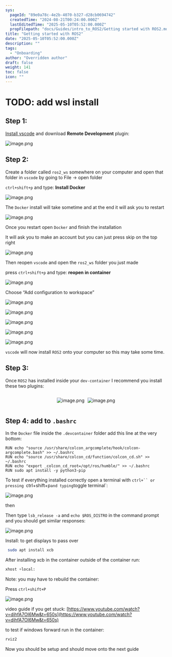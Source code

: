 ```yaml
---
sys:
  pageId: "89e0a78c-4e2b-4070-b327-d28cb0694742"
  createdTime: "2024-08-21T00:24:00.000Z"
  lastEditedTime: "2025-05-10T05:52:00.000Z"
  propFilepath: "docs/Guides/intro_to_ROS2/Getting started with ROS2.md"
title: "Getting started with ROS2"
date: "2025-05-10T05:52:00.000Z"
description: ""
tags:
  - "Onboarding"
author: "Overridden author"
draft: false
weight: 141
toc: false
icon: ""
---
```


# TODO: add wsl install

## Step 1:

[Install vscode](https://code.visualstudio.com/download) and download **Remote Development** plugin:

![image.png](https://prod-files-secure.s3.us-west-2.amazonaws.com/d518164a-d88e-44d1-a4ee-3adb3bd8bce0/efb52993-1881-4a40-b95e-6f020334f022/image.png?X-Amz-Algorithm=AWS4-HMAC-SHA256&X-Amz-Content-Sha256=UNSIGNED-PAYLOAD&X-Amz-Credential=ASIAZI2LB466S6NWRYLQ%2F20250709%2Fus-west-2%2Fs3%2Faws4_request&X-Amz-Date=20250709T071124Z&X-Amz-Expires=3600&X-Amz-Security-Token=IQoJb3JpZ2luX2VjEJf%2F%2F%2F%2F%2F%2F%2F%2F%2F%2FwEaCXVzLXdlc3QtMiJHMEUCIBYW19afC%2BVDH13t%2Fbh2EM4BYfUbvjm1MUia1mvO0qGJAiEAjbMPP4GzCS5hCpBFNUXusg%2BYkAsd5TvcjhKRtR6V6rEqiAQIoP%2F%2F%2F%2F%2F%2F%2F%2F%2F%2FARAAGgw2Mzc0MjMxODM4MDUiDP3xRwrDoE5rmY77jircA8bollJkO8%2BgkI9%2B4NjNt2QYHaBhu%2Bj0tMVlBfg5qtW8HXmuG3IEohWE4Kfl%2B981fS7%2F1nn5PO%2Fs7NWQ22At2Rkfk2%2FuXq3VABaRx%2FxAz6i5wO%2Fd5AwZMCOpvAfZr1nwqNYxmPNfb%2F29yIHmykFJ1M0Oa5tIdkTfyC26a03naYzytk4vZAl9s%2F7ZK%2Bg5Aj1UmKJbWcgChna9cy8F6jC7RcNBqkYC1sQr7ZFC8ppuUtRHMZp%2FnT1Kk4JYqGvhY1SiuVQyfUz%2BzZFjlxhXFN56Jk%2ByGPq8mV2NlP3OR5WliL%2F%2FdzmNiHytMwM4n1zekrwPwtvajTmUU518y2cZUSZmt2a7GIkmIVG3T6V6Dbecq7pK6ozAdCdpkJQmN%2Bl8Ss8H0BSQLUk8MPETPbSQmnhz7iKOKyJgXeKExV%2F7PSDOC3884Xsq%2ByCnXxRYEbJcsNothSTz%2FUJoWP6OYlrGQIQyKShohuKRC9imar2ETFlce0%2Fss2NpuFUOSZDtutNkJr8yshxPm6Ulp1790QpviJiDoH6d4BZaDggcdoocWsGYLyPVtwXdD0xzFj190Xrc8JbQAW7hJ5xgGyDjVYDdiYS1F%2BQSXmGWkyptHNE1h6oz5mwW9iW5%2BbR2WlvZfIx1MNiiuMMGOqUBmsJJBTxgEO8V9Zv8vDlzBtTZyuWnqaZaxqvA87%2FpW2t5XokdhoPKE5l0%2BWQ6diI%2FEm5ZlJA85lC9yVAVg3zi8ludDuL37PbIdEF64BKXT05GjEjG%2BRQAwIL29vut7HKNHxQaxxM8ZyBets%2BLBu2CM2iQqfw3Dlx6rKA6SfeEAe6jHpru6ND6j1vBSSijCL4UPCqqz8iDYy3JQRuI%2FSH32slzb%2Fhs&X-Amz-Signature=768f9f562a01078b2ffde4017501f29b1094a405818ee649e17a855f95d735ef&X-Amz-SignedHeaders=host&x-amz-checksum-mode=ENABLED&x-id=GetObject)

## Step 2:

Create a folder called `ros2_ws` somewhere on your computer and open that folder in `vscode` by going to File → open folder 

`ctrl+shift+p` and type: **Install Docker**

![image.png](https://prod-files-secure.s3.us-west-2.amazonaws.com/d518164a-d88e-44d1-a4ee-3adb3bd8bce0/2269dc0e-1cd5-47ff-bceb-c04ad9b2eab0/image.png?X-Amz-Algorithm=AWS4-HMAC-SHA256&X-Amz-Content-Sha256=UNSIGNED-PAYLOAD&X-Amz-Credential=ASIAZI2LB466S6NWRYLQ%2F20250709%2Fus-west-2%2Fs3%2Faws4_request&X-Amz-Date=20250709T071124Z&X-Amz-Expires=3600&X-Amz-Security-Token=IQoJb3JpZ2luX2VjEJf%2F%2F%2F%2F%2F%2F%2F%2F%2F%2FwEaCXVzLXdlc3QtMiJHMEUCIBYW19afC%2BVDH13t%2Fbh2EM4BYfUbvjm1MUia1mvO0qGJAiEAjbMPP4GzCS5hCpBFNUXusg%2BYkAsd5TvcjhKRtR6V6rEqiAQIoP%2F%2F%2F%2F%2F%2F%2F%2F%2F%2FARAAGgw2Mzc0MjMxODM4MDUiDP3xRwrDoE5rmY77jircA8bollJkO8%2BgkI9%2B4NjNt2QYHaBhu%2Bj0tMVlBfg5qtW8HXmuG3IEohWE4Kfl%2B981fS7%2F1nn5PO%2Fs7NWQ22At2Rkfk2%2FuXq3VABaRx%2FxAz6i5wO%2Fd5AwZMCOpvAfZr1nwqNYxmPNfb%2F29yIHmykFJ1M0Oa5tIdkTfyC26a03naYzytk4vZAl9s%2F7ZK%2Bg5Aj1UmKJbWcgChna9cy8F6jC7RcNBqkYC1sQr7ZFC8ppuUtRHMZp%2FnT1Kk4JYqGvhY1SiuVQyfUz%2BzZFjlxhXFN56Jk%2ByGPq8mV2NlP3OR5WliL%2F%2FdzmNiHytMwM4n1zekrwPwtvajTmUU518y2cZUSZmt2a7GIkmIVG3T6V6Dbecq7pK6ozAdCdpkJQmN%2Bl8Ss8H0BSQLUk8MPETPbSQmnhz7iKOKyJgXeKExV%2F7PSDOC3884Xsq%2ByCnXxRYEbJcsNothSTz%2FUJoWP6OYlrGQIQyKShohuKRC9imar2ETFlce0%2Fss2NpuFUOSZDtutNkJr8yshxPm6Ulp1790QpviJiDoH6d4BZaDggcdoocWsGYLyPVtwXdD0xzFj190Xrc8JbQAW7hJ5xgGyDjVYDdiYS1F%2BQSXmGWkyptHNE1h6oz5mwW9iW5%2BbR2WlvZfIx1MNiiuMMGOqUBmsJJBTxgEO8V9Zv8vDlzBtTZyuWnqaZaxqvA87%2FpW2t5XokdhoPKE5l0%2BWQ6diI%2FEm5ZlJA85lC9yVAVg3zi8ludDuL37PbIdEF64BKXT05GjEjG%2BRQAwIL29vut7HKNHxQaxxM8ZyBets%2BLBu2CM2iQqfw3Dlx6rKA6SfeEAe6jHpru6ND6j1vBSSijCL4UPCqqz8iDYy3JQRuI%2FSH32slzb%2Fhs&X-Amz-Signature=f7392063bcee678a58ada2ec25702b621e0298ad0b0bb1ed9538dd857042afc6&X-Amz-SignedHeaders=host&x-amz-checksum-mode=ENABLED&x-id=GetObject)

The `Docker` install will take sometime and at the end it will ask you to restart

![image.png](https://prod-files-secure.s3.us-west-2.amazonaws.com/d518164a-d88e-44d1-a4ee-3adb3bd8bce0/ed233f78-be33-4b1f-b89c-9c346c0e961e/image.png?X-Amz-Algorithm=AWS4-HMAC-SHA256&X-Amz-Content-Sha256=UNSIGNED-PAYLOAD&X-Amz-Credential=ASIAZI2LB466S6NWRYLQ%2F20250709%2Fus-west-2%2Fs3%2Faws4_request&X-Amz-Date=20250709T071124Z&X-Amz-Expires=3600&X-Amz-Security-Token=IQoJb3JpZ2luX2VjEJf%2F%2F%2F%2F%2F%2F%2F%2F%2F%2FwEaCXVzLXdlc3QtMiJHMEUCIBYW19afC%2BVDH13t%2Fbh2EM4BYfUbvjm1MUia1mvO0qGJAiEAjbMPP4GzCS5hCpBFNUXusg%2BYkAsd5TvcjhKRtR6V6rEqiAQIoP%2F%2F%2F%2F%2F%2F%2F%2F%2F%2FARAAGgw2Mzc0MjMxODM4MDUiDP3xRwrDoE5rmY77jircA8bollJkO8%2BgkI9%2B4NjNt2QYHaBhu%2Bj0tMVlBfg5qtW8HXmuG3IEohWE4Kfl%2B981fS7%2F1nn5PO%2Fs7NWQ22At2Rkfk2%2FuXq3VABaRx%2FxAz6i5wO%2Fd5AwZMCOpvAfZr1nwqNYxmPNfb%2F29yIHmykFJ1M0Oa5tIdkTfyC26a03naYzytk4vZAl9s%2F7ZK%2Bg5Aj1UmKJbWcgChna9cy8F6jC7RcNBqkYC1sQr7ZFC8ppuUtRHMZp%2FnT1Kk4JYqGvhY1SiuVQyfUz%2BzZFjlxhXFN56Jk%2ByGPq8mV2NlP3OR5WliL%2F%2FdzmNiHytMwM4n1zekrwPwtvajTmUU518y2cZUSZmt2a7GIkmIVG3T6V6Dbecq7pK6ozAdCdpkJQmN%2Bl8Ss8H0BSQLUk8MPETPbSQmnhz7iKOKyJgXeKExV%2F7PSDOC3884Xsq%2ByCnXxRYEbJcsNothSTz%2FUJoWP6OYlrGQIQyKShohuKRC9imar2ETFlce0%2Fss2NpuFUOSZDtutNkJr8yshxPm6Ulp1790QpviJiDoH6d4BZaDggcdoocWsGYLyPVtwXdD0xzFj190Xrc8JbQAW7hJ5xgGyDjVYDdiYS1F%2BQSXmGWkyptHNE1h6oz5mwW9iW5%2BbR2WlvZfIx1MNiiuMMGOqUBmsJJBTxgEO8V9Zv8vDlzBtTZyuWnqaZaxqvA87%2FpW2t5XokdhoPKE5l0%2BWQ6diI%2FEm5ZlJA85lC9yVAVg3zi8ludDuL37PbIdEF64BKXT05GjEjG%2BRQAwIL29vut7HKNHxQaxxM8ZyBets%2BLBu2CM2iQqfw3Dlx6rKA6SfeEAe6jHpru6ND6j1vBSSijCL4UPCqqz8iDYy3JQRuI%2FSH32slzb%2Fhs&X-Amz-Signature=5dbf3dd683441e40b389ea4b56c5b9a60880b422766173ed2b39931b7749d5f0&X-Amz-SignedHeaders=host&x-amz-checksum-mode=ENABLED&x-id=GetObject)

Once you restart open `Docker` and finish the installation

It will ask you to make an account but you can just press skip on the top right

![image.png](https://prod-files-secure.s3.us-west-2.amazonaws.com/d518164a-d88e-44d1-a4ee-3adb3bd8bce0/21010ad9-1659-4fd9-9f59-9932a09b2a3d/image.png?X-Amz-Algorithm=AWS4-HMAC-SHA256&X-Amz-Content-Sha256=UNSIGNED-PAYLOAD&X-Amz-Credential=ASIAZI2LB466S6NWRYLQ%2F20250709%2Fus-west-2%2Fs3%2Faws4_request&X-Amz-Date=20250709T071124Z&X-Amz-Expires=3600&X-Amz-Security-Token=IQoJb3JpZ2luX2VjEJf%2F%2F%2F%2F%2F%2F%2F%2F%2F%2FwEaCXVzLXdlc3QtMiJHMEUCIBYW19afC%2BVDH13t%2Fbh2EM4BYfUbvjm1MUia1mvO0qGJAiEAjbMPP4GzCS5hCpBFNUXusg%2BYkAsd5TvcjhKRtR6V6rEqiAQIoP%2F%2F%2F%2F%2F%2F%2F%2F%2F%2FARAAGgw2Mzc0MjMxODM4MDUiDP3xRwrDoE5rmY77jircA8bollJkO8%2BgkI9%2B4NjNt2QYHaBhu%2Bj0tMVlBfg5qtW8HXmuG3IEohWE4Kfl%2B981fS7%2F1nn5PO%2Fs7NWQ22At2Rkfk2%2FuXq3VABaRx%2FxAz6i5wO%2Fd5AwZMCOpvAfZr1nwqNYxmPNfb%2F29yIHmykFJ1M0Oa5tIdkTfyC26a03naYzytk4vZAl9s%2F7ZK%2Bg5Aj1UmKJbWcgChna9cy8F6jC7RcNBqkYC1sQr7ZFC8ppuUtRHMZp%2FnT1Kk4JYqGvhY1SiuVQyfUz%2BzZFjlxhXFN56Jk%2ByGPq8mV2NlP3OR5WliL%2F%2FdzmNiHytMwM4n1zekrwPwtvajTmUU518y2cZUSZmt2a7GIkmIVG3T6V6Dbecq7pK6ozAdCdpkJQmN%2Bl8Ss8H0BSQLUk8MPETPbSQmnhz7iKOKyJgXeKExV%2F7PSDOC3884Xsq%2ByCnXxRYEbJcsNothSTz%2FUJoWP6OYlrGQIQyKShohuKRC9imar2ETFlce0%2Fss2NpuFUOSZDtutNkJr8yshxPm6Ulp1790QpviJiDoH6d4BZaDggcdoocWsGYLyPVtwXdD0xzFj190Xrc8JbQAW7hJ5xgGyDjVYDdiYS1F%2BQSXmGWkyptHNE1h6oz5mwW9iW5%2BbR2WlvZfIx1MNiiuMMGOqUBmsJJBTxgEO8V9Zv8vDlzBtTZyuWnqaZaxqvA87%2FpW2t5XokdhoPKE5l0%2BWQ6diI%2FEm5ZlJA85lC9yVAVg3zi8ludDuL37PbIdEF64BKXT05GjEjG%2BRQAwIL29vut7HKNHxQaxxM8ZyBets%2BLBu2CM2iQqfw3Dlx6rKA6SfeEAe6jHpru6ND6j1vBSSijCL4UPCqqz8iDYy3JQRuI%2FSH32slzb%2Fhs&X-Amz-Signature=edde8a6d9acf2dbcbabc16141b28c6cd7a049c8b0074106fc7ebb3e6e6f47d32&X-Amz-SignedHeaders=host&x-amz-checksum-mode=ENABLED&x-id=GetObject)

Then reopen `vscode` and open the `ros2_ws` folder you just made

press `ctrl+shift+p` and type: **reopen in container**

![image.png](https://prod-files-secure.s3.us-west-2.amazonaws.com/d518164a-d88e-44d1-a4ee-3adb3bd8bce0/4e93b8c2-41ad-488c-8095-c74205196118/image.png?X-Amz-Algorithm=AWS4-HMAC-SHA256&X-Amz-Content-Sha256=UNSIGNED-PAYLOAD&X-Amz-Credential=ASIAZI2LB466S6NWRYLQ%2F20250709%2Fus-west-2%2Fs3%2Faws4_request&X-Amz-Date=20250709T071124Z&X-Amz-Expires=3600&X-Amz-Security-Token=IQoJb3JpZ2luX2VjEJf%2F%2F%2F%2F%2F%2F%2F%2F%2F%2FwEaCXVzLXdlc3QtMiJHMEUCIBYW19afC%2BVDH13t%2Fbh2EM4BYfUbvjm1MUia1mvO0qGJAiEAjbMPP4GzCS5hCpBFNUXusg%2BYkAsd5TvcjhKRtR6V6rEqiAQIoP%2F%2F%2F%2F%2F%2F%2F%2F%2F%2FARAAGgw2Mzc0MjMxODM4MDUiDP3xRwrDoE5rmY77jircA8bollJkO8%2BgkI9%2B4NjNt2QYHaBhu%2Bj0tMVlBfg5qtW8HXmuG3IEohWE4Kfl%2B981fS7%2F1nn5PO%2Fs7NWQ22At2Rkfk2%2FuXq3VABaRx%2FxAz6i5wO%2Fd5AwZMCOpvAfZr1nwqNYxmPNfb%2F29yIHmykFJ1M0Oa5tIdkTfyC26a03naYzytk4vZAl9s%2F7ZK%2Bg5Aj1UmKJbWcgChna9cy8F6jC7RcNBqkYC1sQr7ZFC8ppuUtRHMZp%2FnT1Kk4JYqGvhY1SiuVQyfUz%2BzZFjlxhXFN56Jk%2ByGPq8mV2NlP3OR5WliL%2F%2FdzmNiHytMwM4n1zekrwPwtvajTmUU518y2cZUSZmt2a7GIkmIVG3T6V6Dbecq7pK6ozAdCdpkJQmN%2Bl8Ss8H0BSQLUk8MPETPbSQmnhz7iKOKyJgXeKExV%2F7PSDOC3884Xsq%2ByCnXxRYEbJcsNothSTz%2FUJoWP6OYlrGQIQyKShohuKRC9imar2ETFlce0%2Fss2NpuFUOSZDtutNkJr8yshxPm6Ulp1790QpviJiDoH6d4BZaDggcdoocWsGYLyPVtwXdD0xzFj190Xrc8JbQAW7hJ5xgGyDjVYDdiYS1F%2BQSXmGWkyptHNE1h6oz5mwW9iW5%2BbR2WlvZfIx1MNiiuMMGOqUBmsJJBTxgEO8V9Zv8vDlzBtTZyuWnqaZaxqvA87%2FpW2t5XokdhoPKE5l0%2BWQ6diI%2FEm5ZlJA85lC9yVAVg3zi8ludDuL37PbIdEF64BKXT05GjEjG%2BRQAwIL29vut7HKNHxQaxxM8ZyBets%2BLBu2CM2iQqfw3Dlx6rKA6SfeEAe6jHpru6ND6j1vBSSijCL4UPCqqz8iDYy3JQRuI%2FSH32slzb%2Fhs&X-Amz-Signature=da2e04cdabf2f4380de088e734c324c3496a1e0acea34c7660b10832d1e61188&X-Amz-SignedHeaders=host&x-amz-checksum-mode=ENABLED&x-id=GetObject)

Choose “Add configuration to workspace”

![image.png](https://prod-files-secure.s3.us-west-2.amazonaws.com/d518164a-d88e-44d1-a4ee-3adb3bd8bce0/9560b282-5060-4989-ba37-97e7b2c22476/image.png?X-Amz-Algorithm=AWS4-HMAC-SHA256&X-Amz-Content-Sha256=UNSIGNED-PAYLOAD&X-Amz-Credential=ASIAZI2LB466S6NWRYLQ%2F20250709%2Fus-west-2%2Fs3%2Faws4_request&X-Amz-Date=20250709T071124Z&X-Amz-Expires=3600&X-Amz-Security-Token=IQoJb3JpZ2luX2VjEJf%2F%2F%2F%2F%2F%2F%2F%2F%2F%2FwEaCXVzLXdlc3QtMiJHMEUCIBYW19afC%2BVDH13t%2Fbh2EM4BYfUbvjm1MUia1mvO0qGJAiEAjbMPP4GzCS5hCpBFNUXusg%2BYkAsd5TvcjhKRtR6V6rEqiAQIoP%2F%2F%2F%2F%2F%2F%2F%2F%2F%2FARAAGgw2Mzc0MjMxODM4MDUiDP3xRwrDoE5rmY77jircA8bollJkO8%2BgkI9%2B4NjNt2QYHaBhu%2Bj0tMVlBfg5qtW8HXmuG3IEohWE4Kfl%2B981fS7%2F1nn5PO%2Fs7NWQ22At2Rkfk2%2FuXq3VABaRx%2FxAz6i5wO%2Fd5AwZMCOpvAfZr1nwqNYxmPNfb%2F29yIHmykFJ1M0Oa5tIdkTfyC26a03naYzytk4vZAl9s%2F7ZK%2Bg5Aj1UmKJbWcgChna9cy8F6jC7RcNBqkYC1sQr7ZFC8ppuUtRHMZp%2FnT1Kk4JYqGvhY1SiuVQyfUz%2BzZFjlxhXFN56Jk%2ByGPq8mV2NlP3OR5WliL%2F%2FdzmNiHytMwM4n1zekrwPwtvajTmUU518y2cZUSZmt2a7GIkmIVG3T6V6Dbecq7pK6ozAdCdpkJQmN%2Bl8Ss8H0BSQLUk8MPETPbSQmnhz7iKOKyJgXeKExV%2F7PSDOC3884Xsq%2ByCnXxRYEbJcsNothSTz%2FUJoWP6OYlrGQIQyKShohuKRC9imar2ETFlce0%2Fss2NpuFUOSZDtutNkJr8yshxPm6Ulp1790QpviJiDoH6d4BZaDggcdoocWsGYLyPVtwXdD0xzFj190Xrc8JbQAW7hJ5xgGyDjVYDdiYS1F%2BQSXmGWkyptHNE1h6oz5mwW9iW5%2BbR2WlvZfIx1MNiiuMMGOqUBmsJJBTxgEO8V9Zv8vDlzBtTZyuWnqaZaxqvA87%2FpW2t5XokdhoPKE5l0%2BWQ6diI%2FEm5ZlJA85lC9yVAVg3zi8ludDuL37PbIdEF64BKXT05GjEjG%2BRQAwIL29vut7HKNHxQaxxM8ZyBets%2BLBu2CM2iQqfw3Dlx6rKA6SfeEAe6jHpru6ND6j1vBSSijCL4UPCqqz8iDYy3JQRuI%2FSH32slzb%2Fhs&X-Amz-Signature=11c2e7fc0a2e01fc45877adf19e4174d6138168484a2a1fb1282f29882690a61&X-Amz-SignedHeaders=host&x-amz-checksum-mode=ENABLED&x-id=GetObject)

![image.png](https://prod-files-secure.s3.us-west-2.amazonaws.com/d518164a-d88e-44d1-a4ee-3adb3bd8bce0/2ee63f81-886b-48e8-a553-dc6e5eac99e4/image.png?X-Amz-Algorithm=AWS4-HMAC-SHA256&X-Amz-Content-Sha256=UNSIGNED-PAYLOAD&X-Amz-Credential=ASIAZI2LB466S6NWRYLQ%2F20250709%2Fus-west-2%2Fs3%2Faws4_request&X-Amz-Date=20250709T071124Z&X-Amz-Expires=3600&X-Amz-Security-Token=IQoJb3JpZ2luX2VjEJf%2F%2F%2F%2F%2F%2F%2F%2F%2F%2FwEaCXVzLXdlc3QtMiJHMEUCIBYW19afC%2BVDH13t%2Fbh2EM4BYfUbvjm1MUia1mvO0qGJAiEAjbMPP4GzCS5hCpBFNUXusg%2BYkAsd5TvcjhKRtR6V6rEqiAQIoP%2F%2F%2F%2F%2F%2F%2F%2F%2F%2FARAAGgw2Mzc0MjMxODM4MDUiDP3xRwrDoE5rmY77jircA8bollJkO8%2BgkI9%2B4NjNt2QYHaBhu%2Bj0tMVlBfg5qtW8HXmuG3IEohWE4Kfl%2B981fS7%2F1nn5PO%2Fs7NWQ22At2Rkfk2%2FuXq3VABaRx%2FxAz6i5wO%2Fd5AwZMCOpvAfZr1nwqNYxmPNfb%2F29yIHmykFJ1M0Oa5tIdkTfyC26a03naYzytk4vZAl9s%2F7ZK%2Bg5Aj1UmKJbWcgChna9cy8F6jC7RcNBqkYC1sQr7ZFC8ppuUtRHMZp%2FnT1Kk4JYqGvhY1SiuVQyfUz%2BzZFjlxhXFN56Jk%2ByGPq8mV2NlP3OR5WliL%2F%2FdzmNiHytMwM4n1zekrwPwtvajTmUU518y2cZUSZmt2a7GIkmIVG3T6V6Dbecq7pK6ozAdCdpkJQmN%2Bl8Ss8H0BSQLUk8MPETPbSQmnhz7iKOKyJgXeKExV%2F7PSDOC3884Xsq%2ByCnXxRYEbJcsNothSTz%2FUJoWP6OYlrGQIQyKShohuKRC9imar2ETFlce0%2Fss2NpuFUOSZDtutNkJr8yshxPm6Ulp1790QpviJiDoH6d4BZaDggcdoocWsGYLyPVtwXdD0xzFj190Xrc8JbQAW7hJ5xgGyDjVYDdiYS1F%2BQSXmGWkyptHNE1h6oz5mwW9iW5%2BbR2WlvZfIx1MNiiuMMGOqUBmsJJBTxgEO8V9Zv8vDlzBtTZyuWnqaZaxqvA87%2FpW2t5XokdhoPKE5l0%2BWQ6diI%2FEm5ZlJA85lC9yVAVg3zi8ludDuL37PbIdEF64BKXT05GjEjG%2BRQAwIL29vut7HKNHxQaxxM8ZyBets%2BLBu2CM2iQqfw3Dlx6rKA6SfeEAe6jHpru6ND6j1vBSSijCL4UPCqqz8iDYy3JQRuI%2FSH32slzb%2Fhs&X-Amz-Signature=e182ececebeaa11f5a5d750732d117681ade1f13b201893bcf35e3575995739a&X-Amz-SignedHeaders=host&x-amz-checksum-mode=ENABLED&x-id=GetObject)

![image.png](https://prod-files-secure.s3.us-west-2.amazonaws.com/d518164a-d88e-44d1-a4ee-3adb3bd8bce0/ae1580b2-b048-407e-aed9-b584224a7a04/image.png?X-Amz-Algorithm=AWS4-HMAC-SHA256&X-Amz-Content-Sha256=UNSIGNED-PAYLOAD&X-Amz-Credential=ASIAZI2LB466S6NWRYLQ%2F20250709%2Fus-west-2%2Fs3%2Faws4_request&X-Amz-Date=20250709T071124Z&X-Amz-Expires=3600&X-Amz-Security-Token=IQoJb3JpZ2luX2VjEJf%2F%2F%2F%2F%2F%2F%2F%2F%2F%2FwEaCXVzLXdlc3QtMiJHMEUCIBYW19afC%2BVDH13t%2Fbh2EM4BYfUbvjm1MUia1mvO0qGJAiEAjbMPP4GzCS5hCpBFNUXusg%2BYkAsd5TvcjhKRtR6V6rEqiAQIoP%2F%2F%2F%2F%2F%2F%2F%2F%2F%2FARAAGgw2Mzc0MjMxODM4MDUiDP3xRwrDoE5rmY77jircA8bollJkO8%2BgkI9%2B4NjNt2QYHaBhu%2Bj0tMVlBfg5qtW8HXmuG3IEohWE4Kfl%2B981fS7%2F1nn5PO%2Fs7NWQ22At2Rkfk2%2FuXq3VABaRx%2FxAz6i5wO%2Fd5AwZMCOpvAfZr1nwqNYxmPNfb%2F29yIHmykFJ1M0Oa5tIdkTfyC26a03naYzytk4vZAl9s%2F7ZK%2Bg5Aj1UmKJbWcgChna9cy8F6jC7RcNBqkYC1sQr7ZFC8ppuUtRHMZp%2FnT1Kk4JYqGvhY1SiuVQyfUz%2BzZFjlxhXFN56Jk%2ByGPq8mV2NlP3OR5WliL%2F%2FdzmNiHytMwM4n1zekrwPwtvajTmUU518y2cZUSZmt2a7GIkmIVG3T6V6Dbecq7pK6ozAdCdpkJQmN%2Bl8Ss8H0BSQLUk8MPETPbSQmnhz7iKOKyJgXeKExV%2F7PSDOC3884Xsq%2ByCnXxRYEbJcsNothSTz%2FUJoWP6OYlrGQIQyKShohuKRC9imar2ETFlce0%2Fss2NpuFUOSZDtutNkJr8yshxPm6Ulp1790QpviJiDoH6d4BZaDggcdoocWsGYLyPVtwXdD0xzFj190Xrc8JbQAW7hJ5xgGyDjVYDdiYS1F%2BQSXmGWkyptHNE1h6oz5mwW9iW5%2BbR2WlvZfIx1MNiiuMMGOqUBmsJJBTxgEO8V9Zv8vDlzBtTZyuWnqaZaxqvA87%2FpW2t5XokdhoPKE5l0%2BWQ6diI%2FEm5ZlJA85lC9yVAVg3zi8ludDuL37PbIdEF64BKXT05GjEjG%2BRQAwIL29vut7HKNHxQaxxM8ZyBets%2BLBu2CM2iQqfw3Dlx6rKA6SfeEAe6jHpru6ND6j1vBSSijCL4UPCqqz8iDYy3JQRuI%2FSH32slzb%2Fhs&X-Amz-Signature=4f17bf3406cad7f99b90daef8a45cac2efd07489207f14f4cfec09447b516c43&X-Amz-SignedHeaders=host&x-amz-checksum-mode=ENABLED&x-id=GetObject)

![image.png](https://prod-files-secure.s3.us-west-2.amazonaws.com/d518164a-d88e-44d1-a4ee-3adb3bd8bce0/53255b28-f75e-430f-b9e3-c0ac8577e42b/image.png?X-Amz-Algorithm=AWS4-HMAC-SHA256&X-Amz-Content-Sha256=UNSIGNED-PAYLOAD&X-Amz-Credential=ASIAZI2LB466S6NWRYLQ%2F20250709%2Fus-west-2%2Fs3%2Faws4_request&X-Amz-Date=20250709T071124Z&X-Amz-Expires=3600&X-Amz-Security-Token=IQoJb3JpZ2luX2VjEJf%2F%2F%2F%2F%2F%2F%2F%2F%2F%2FwEaCXVzLXdlc3QtMiJHMEUCIBYW19afC%2BVDH13t%2Fbh2EM4BYfUbvjm1MUia1mvO0qGJAiEAjbMPP4GzCS5hCpBFNUXusg%2BYkAsd5TvcjhKRtR6V6rEqiAQIoP%2F%2F%2F%2F%2F%2F%2F%2F%2F%2FARAAGgw2Mzc0MjMxODM4MDUiDP3xRwrDoE5rmY77jircA8bollJkO8%2BgkI9%2B4NjNt2QYHaBhu%2Bj0tMVlBfg5qtW8HXmuG3IEohWE4Kfl%2B981fS7%2F1nn5PO%2Fs7NWQ22At2Rkfk2%2FuXq3VABaRx%2FxAz6i5wO%2Fd5AwZMCOpvAfZr1nwqNYxmPNfb%2F29yIHmykFJ1M0Oa5tIdkTfyC26a03naYzytk4vZAl9s%2F7ZK%2Bg5Aj1UmKJbWcgChna9cy8F6jC7RcNBqkYC1sQr7ZFC8ppuUtRHMZp%2FnT1Kk4JYqGvhY1SiuVQyfUz%2BzZFjlxhXFN56Jk%2ByGPq8mV2NlP3OR5WliL%2F%2FdzmNiHytMwM4n1zekrwPwtvajTmUU518y2cZUSZmt2a7GIkmIVG3T6V6Dbecq7pK6ozAdCdpkJQmN%2Bl8Ss8H0BSQLUk8MPETPbSQmnhz7iKOKyJgXeKExV%2F7PSDOC3884Xsq%2ByCnXxRYEbJcsNothSTz%2FUJoWP6OYlrGQIQyKShohuKRC9imar2ETFlce0%2Fss2NpuFUOSZDtutNkJr8yshxPm6Ulp1790QpviJiDoH6d4BZaDggcdoocWsGYLyPVtwXdD0xzFj190Xrc8JbQAW7hJ5xgGyDjVYDdiYS1F%2BQSXmGWkyptHNE1h6oz5mwW9iW5%2BbR2WlvZfIx1MNiiuMMGOqUBmsJJBTxgEO8V9Zv8vDlzBtTZyuWnqaZaxqvA87%2FpW2t5XokdhoPKE5l0%2BWQ6diI%2FEm5ZlJA85lC9yVAVg3zi8ludDuL37PbIdEF64BKXT05GjEjG%2BRQAwIL29vut7HKNHxQaxxM8ZyBets%2BLBu2CM2iQqfw3Dlx6rKA6SfeEAe6jHpru6ND6j1vBSSijCL4UPCqqz8iDYy3JQRuI%2FSH32slzb%2Fhs&X-Amz-Signature=c2cd96f31ac7c58b4543da029fb26d1e000b08721ed0dae0cd7205cb59afc462&X-Amz-SignedHeaders=host&x-amz-checksum-mode=ENABLED&x-id=GetObject)

![image.png](https://prod-files-secure.s3.us-west-2.amazonaws.com/d518164a-d88e-44d1-a4ee-3adb3bd8bce0/7c562767-5af9-4ffb-97d1-327bcdf4ee00/image.png?X-Amz-Algorithm=AWS4-HMAC-SHA256&X-Amz-Content-Sha256=UNSIGNED-PAYLOAD&X-Amz-Credential=ASIAZI2LB466S6NWRYLQ%2F20250709%2Fus-west-2%2Fs3%2Faws4_request&X-Amz-Date=20250709T071124Z&X-Amz-Expires=3600&X-Amz-Security-Token=IQoJb3JpZ2luX2VjEJf%2F%2F%2F%2F%2F%2F%2F%2F%2F%2FwEaCXVzLXdlc3QtMiJHMEUCIBYW19afC%2BVDH13t%2Fbh2EM4BYfUbvjm1MUia1mvO0qGJAiEAjbMPP4GzCS5hCpBFNUXusg%2BYkAsd5TvcjhKRtR6V6rEqiAQIoP%2F%2F%2F%2F%2F%2F%2F%2F%2F%2FARAAGgw2Mzc0MjMxODM4MDUiDP3xRwrDoE5rmY77jircA8bollJkO8%2BgkI9%2B4NjNt2QYHaBhu%2Bj0tMVlBfg5qtW8HXmuG3IEohWE4Kfl%2B981fS7%2F1nn5PO%2Fs7NWQ22At2Rkfk2%2FuXq3VABaRx%2FxAz6i5wO%2Fd5AwZMCOpvAfZr1nwqNYxmPNfb%2F29yIHmykFJ1M0Oa5tIdkTfyC26a03naYzytk4vZAl9s%2F7ZK%2Bg5Aj1UmKJbWcgChna9cy8F6jC7RcNBqkYC1sQr7ZFC8ppuUtRHMZp%2FnT1Kk4JYqGvhY1SiuVQyfUz%2BzZFjlxhXFN56Jk%2ByGPq8mV2NlP3OR5WliL%2F%2FdzmNiHytMwM4n1zekrwPwtvajTmUU518y2cZUSZmt2a7GIkmIVG3T6V6Dbecq7pK6ozAdCdpkJQmN%2Bl8Ss8H0BSQLUk8MPETPbSQmnhz7iKOKyJgXeKExV%2F7PSDOC3884Xsq%2ByCnXxRYEbJcsNothSTz%2FUJoWP6OYlrGQIQyKShohuKRC9imar2ETFlce0%2Fss2NpuFUOSZDtutNkJr8yshxPm6Ulp1790QpviJiDoH6d4BZaDggcdoocWsGYLyPVtwXdD0xzFj190Xrc8JbQAW7hJ5xgGyDjVYDdiYS1F%2BQSXmGWkyptHNE1h6oz5mwW9iW5%2BbR2WlvZfIx1MNiiuMMGOqUBmsJJBTxgEO8V9Zv8vDlzBtTZyuWnqaZaxqvA87%2FpW2t5XokdhoPKE5l0%2BWQ6diI%2FEm5ZlJA85lC9yVAVg3zi8ludDuL37PbIdEF64BKXT05GjEjG%2BRQAwIL29vut7HKNHxQaxxM8ZyBets%2BLBu2CM2iQqfw3Dlx6rKA6SfeEAe6jHpru6ND6j1vBSSijCL4UPCqqz8iDYy3JQRuI%2FSH32slzb%2Fhs&X-Amz-Signature=50914b1ab11a343505f97401e200c4d6d5b7d75208196bc04149b8befbe236c4&X-Amz-SignedHeaders=host&x-amz-checksum-mode=ENABLED&x-id=GetObject)

`vscode` will now install `ROS2` onto your computer so this may take some time.

## Step 3:

Once `ROS2` has installed inside your `dev-container` I recommend you install these two plugins:

<div style="display: flex;flex-direction: row; column-gap:10px; max-width: 630px;justify-content: center;">
<div>

![image.png](https://prod-files-secure.s3.us-west-2.amazonaws.com/d518164a-d88e-44d1-a4ee-3adb3bd8bce0/3fc3d550-5a54-4ba1-ba6b-faa01cdb7369/image.png?X-Amz-Algorithm=AWS4-HMAC-SHA256&X-Amz-Content-Sha256=UNSIGNED-PAYLOAD&X-Amz-Credential=ASIAZI2LB4666SJ6C77Z%2F20250709%2Fus-west-2%2Fs3%2Faws4_request&X-Amz-Date=20250709T071126Z&X-Amz-Expires=3600&X-Amz-Security-Token=IQoJb3JpZ2luX2VjEJf%2F%2F%2F%2F%2F%2F%2F%2F%2F%2FwEaCXVzLXdlc3QtMiJGMEQCIHmUejVsu%2F0ZaXajzJQrU0NXXJ8V3NvOgkqkzqucrLfIAiBBEoAhphOdEdJ5FlVqJcNvjDc57PvwwfO9dBhPUsQU1iqIBAig%2F%2F%2F%2F%2F%2F%2F%2F%2F%2F8BEAAaDDYzNzQyMzE4MzgwNSIMxNsyH8930bEyrraPKtwDI5JpGlJ%2BNzWjbl5LQwKuoWMh3mYlE20FXGR%2B1ICOkRUPU7rQhwu%2FnHL6ARKq5b4DUCHMCeAe7xpavP0Rsq4uAfvQ7fHQfSbWilr5jfIKQxQ%2F7ytVnVs1UIMrSxalgPIl%2FNBkVT6LdhBNFCUMDI%2BJjZJjhys%2BkwF4tZzJ4p3MhaAwI9JPeI09lfGpnCsiW10LEvlgLQjBnxBKf8xztyQcRybA%2BiT4UpUCDJoMow9%2FkWxSgnFJQALEdTVKgvdqSr4ir5t8vsBi%2BBwbBmThJwnZHS4QqYqFZxGfl6KJAlt3C4YtIEnWeDKdzULwiP0j6R4RPD4I0yNdyo5ZOoiITliwVvQbXxXpeHoe3Ty9xF2AWjjDLAueMWXF%2BLFwLbCwA6wYgHow2C3tfJQj2s%2BuY0V4MeIpyh6slHMDQE3GAQe8QfrxP0uKHle4Ta3rfQgpBQEphWRjvrVyyjVbgKdsEx789HA1MOCoH6ztzvsqvGuv1rbB6e79H%2FYaIDv5F%2FRh6X0vrtgxLwAxnGZyg9fXsBHmU5apc1se3E1uEqabyiKIeF1b%2B36yGGjozcJXVjbThSw3C%2B9i%2FPsiZ0INjrDmACzc2y%2BrnmqCSnquLPeKFTdqTqG3%2BhY5WW9DnkMQv2MwqaS4wwY6pgH55XThU27RnSOowpEMYD7gtCXEuRfrZvFawnTZEUeNHtToonZESLbjlyGqzqjk0qf9KhNifLt7%2FX7KkyhcZ84nrRlJeR6Q9S8YY9%2F52fy9PfSHIQ2VWsMc7tPizOqkAJBpudjgdt0MbqrzVVLDksoTYLBjPbNdsZpDH1Zp7U3raXS1HGRKdh%2F55xW3Yy3dnSLjxyTWeQqiCjsGZkR8hqIcZm8sBJEm&X-Amz-Signature=055bc6b1d3d058d38bf5d7946522046c2196b83646e71500458f64b862014c05&X-Amz-SignedHeaders=host&x-amz-checksum-mode=ENABLED&x-id=GetObject)

</div>
<div>

![image.png](https://prod-files-secure.s3.us-west-2.amazonaws.com/d518164a-d88e-44d1-a4ee-3adb3bd8bce0/d994cc66-13c2-4093-a5a3-f84cf4601a82/image.png?X-Amz-Algorithm=AWS4-HMAC-SHA256&X-Amz-Content-Sha256=UNSIGNED-PAYLOAD&X-Amz-Credential=ASIAZI2LB4665IBYGI6Y%2F20250709%2Fus-west-2%2Fs3%2Faws4_request&X-Amz-Date=20250709T071126Z&X-Amz-Expires=3600&X-Amz-Security-Token=IQoJb3JpZ2luX2VjEJf%2F%2F%2F%2F%2F%2F%2F%2F%2F%2FwEaCXVzLXdlc3QtMiJHMEUCIEna6DohQnFA5nQLi7aaqpc2rzHuwODI6Y9Odjc8802LAiEAzOJULXLDczrmaCrDy7swo9e%2BkX349SZfJyKrK05xURMqiAQIoP%2F%2F%2F%2F%2F%2F%2F%2F%2F%2FARAAGgw2Mzc0MjMxODM4MDUiDEm3TJq7a%2FhD0dP%2FgyrcA1Q1OdqeIW0YhUVpUBWKI4a3WwLGBusEyAA7oRZ9e%2BAPFV9eigMebeLS89jn5GOwVIDpqDjBsms%2ByrtdinM9VkNSo3huupaNoOkm8n70I1WESyxcrzmqRaayQz0s79RYQjpfriXwkP4BqpL8%2FzSDN1xc%2BUM1hswHf50CFBC9eWUT4orwDNcVblEN3ZSQGgSUJ%2F2n1OetekF3flgvL3xQuJeNELlSoGZPlIzULQZFcS5789edE%2BdyRe7%2FhggwJbkT1ORh%2FhSbqGCiEkTix5l0dA5j7glaldxUgqNtS78hZKdPF74N1ITo1G4kdrmlF%2F29wDGP1OUQJzWm1NcG3VzTdsqF9Oq6MC8d9TfOniWXpyKo3ZVwqPa1v2WZToMSfMkQWJ9%2BC4Zbv4oefQJI8Px4OBc%2F8hfK1vplO8qAcsPlRURwaZUzojH4242eBWeBy8v%2BVWadp9ejAgU%2FSQyocMwHv9eQ9P7lKxfbUl1BdvFAuDKjl2sJHU3Qi1woGLdsWwBNAbxnt4eHH%2FWn%2BDAnCf%2B50M8lqebCZzAEvqWqqgBwtn7xM4x3kbjT1o8uBhcBvTnj4E0E%2By8RzdemVZus78zc6uXZF1uUOpauWjoIvIPdGfxhqZA9vV%2FvbOB5%2B2Z9MNOjuMMGOqUBJGHni4e286D8mg9yLywiiXbjFCJ3sQn6vSBz4nzoxXu7po3lcRPe9s9vCRuug%2BgbRL%2BB5WVFW%2Bux8pQvJqHNpMMytrAMfauY%2Bg1WM4MWY0eQa9QJy7Nvyxk3d6h81U6xyHyL5pat5qOdw0JK7hZ2OjZn%2FvcI6tTyDau6N00MaSifvDhSgbdaKq6BqSk3Nj5v98%2Budn5blY2rUPe0lj4FK2OMLHDL&X-Amz-Signature=5a9d4a9216d7306b6f13e67e144924584f462916ee44243d99945ce1d2e2a382&X-Amz-SignedHeaders=host&x-amz-checksum-mode=ENABLED&x-id=GetObject)

</div>
</div>

## Step 4: add to `.bashrc`

In the `Docker` file inside the `.devcontainer` folder add this line at the very bottom: 

```docker
RUN echo "source /usr/share/colcon_argcomplete/hook/colcon-argcomplete.bash" >> ~/.bashrc
RUN echo "source /usr/share/colcon_cd/function/colcon_cd.sh" >> ~/.bashrc
RUN echo "export _colcon_cd_root=/opt/ros/humble/" >> ~/.bashrc
RUN sudo apt install -y python3-pip 
```

To test if everything installed correctly open a terminal with `ctrl+`` or pressing `ctrl+shift+p` and typing `toggle terminal`:

![image.png](https://prod-files-secure.s3.us-west-2.amazonaws.com/d518164a-d88e-44d1-a4ee-3adb3bd8bce0/6a4943d8-b04e-4c02-9a58-775f3384d1a5/image.png?X-Amz-Algorithm=AWS4-HMAC-SHA256&X-Amz-Content-Sha256=UNSIGNED-PAYLOAD&X-Amz-Credential=ASIAZI2LB466S6NWRYLQ%2F20250709%2Fus-west-2%2Fs3%2Faws4_request&X-Amz-Date=20250709T071124Z&X-Amz-Expires=3600&X-Amz-Security-Token=IQoJb3JpZ2luX2VjEJf%2F%2F%2F%2F%2F%2F%2F%2F%2F%2FwEaCXVzLXdlc3QtMiJHMEUCIBYW19afC%2BVDH13t%2Fbh2EM4BYfUbvjm1MUia1mvO0qGJAiEAjbMPP4GzCS5hCpBFNUXusg%2BYkAsd5TvcjhKRtR6V6rEqiAQIoP%2F%2F%2F%2F%2F%2F%2F%2F%2F%2FARAAGgw2Mzc0MjMxODM4MDUiDP3xRwrDoE5rmY77jircA8bollJkO8%2BgkI9%2B4NjNt2QYHaBhu%2Bj0tMVlBfg5qtW8HXmuG3IEohWE4Kfl%2B981fS7%2F1nn5PO%2Fs7NWQ22At2Rkfk2%2FuXq3VABaRx%2FxAz6i5wO%2Fd5AwZMCOpvAfZr1nwqNYxmPNfb%2F29yIHmykFJ1M0Oa5tIdkTfyC26a03naYzytk4vZAl9s%2F7ZK%2Bg5Aj1UmKJbWcgChna9cy8F6jC7RcNBqkYC1sQr7ZFC8ppuUtRHMZp%2FnT1Kk4JYqGvhY1SiuVQyfUz%2BzZFjlxhXFN56Jk%2ByGPq8mV2NlP3OR5WliL%2F%2FdzmNiHytMwM4n1zekrwPwtvajTmUU518y2cZUSZmt2a7GIkmIVG3T6V6Dbecq7pK6ozAdCdpkJQmN%2Bl8Ss8H0BSQLUk8MPETPbSQmnhz7iKOKyJgXeKExV%2F7PSDOC3884Xsq%2ByCnXxRYEbJcsNothSTz%2FUJoWP6OYlrGQIQyKShohuKRC9imar2ETFlce0%2Fss2NpuFUOSZDtutNkJr8yshxPm6Ulp1790QpviJiDoH6d4BZaDggcdoocWsGYLyPVtwXdD0xzFj190Xrc8JbQAW7hJ5xgGyDjVYDdiYS1F%2BQSXmGWkyptHNE1h6oz5mwW9iW5%2BbR2WlvZfIx1MNiiuMMGOqUBmsJJBTxgEO8V9Zv8vDlzBtTZyuWnqaZaxqvA87%2FpW2t5XokdhoPKE5l0%2BWQ6diI%2FEm5ZlJA85lC9yVAVg3zi8ludDuL37PbIdEF64BKXT05GjEjG%2BRQAwIL29vut7HKNHxQaxxM8ZyBets%2BLBu2CM2iQqfw3Dlx6rKA6SfeEAe6jHpru6ND6j1vBSSijCL4UPCqqz8iDYy3JQRuI%2FSH32slzb%2Fhs&X-Amz-Signature=3f59d9725436205fc5d523d02cf5440ca1b36a5c51ce7bac00a4b3e949f4a657&X-Amz-SignedHeaders=host&x-amz-checksum-mode=ENABLED&x-id=GetObject)

then 

Then type `lsb_release -a` and `echo $ROS_DISTRO` in the command prompt and you should get similar responses:

![image.png](https://prod-files-secure.s3.us-west-2.amazonaws.com/d518164a-d88e-44d1-a4ee-3adb3bd8bce0/3e635dec-a805-4e85-8b9e-d000e5b71a4e/image.png?X-Amz-Algorithm=AWS4-HMAC-SHA256&X-Amz-Content-Sha256=UNSIGNED-PAYLOAD&X-Amz-Credential=ASIAZI2LB466S6NWRYLQ%2F20250709%2Fus-west-2%2Fs3%2Faws4_request&X-Amz-Date=20250709T071124Z&X-Amz-Expires=3600&X-Amz-Security-Token=IQoJb3JpZ2luX2VjEJf%2F%2F%2F%2F%2F%2F%2F%2F%2F%2FwEaCXVzLXdlc3QtMiJHMEUCIBYW19afC%2BVDH13t%2Fbh2EM4BYfUbvjm1MUia1mvO0qGJAiEAjbMPP4GzCS5hCpBFNUXusg%2BYkAsd5TvcjhKRtR6V6rEqiAQIoP%2F%2F%2F%2F%2F%2F%2F%2F%2F%2FARAAGgw2Mzc0MjMxODM4MDUiDP3xRwrDoE5rmY77jircA8bollJkO8%2BgkI9%2B4NjNt2QYHaBhu%2Bj0tMVlBfg5qtW8HXmuG3IEohWE4Kfl%2B981fS7%2F1nn5PO%2Fs7NWQ22At2Rkfk2%2FuXq3VABaRx%2FxAz6i5wO%2Fd5AwZMCOpvAfZr1nwqNYxmPNfb%2F29yIHmykFJ1M0Oa5tIdkTfyC26a03naYzytk4vZAl9s%2F7ZK%2Bg5Aj1UmKJbWcgChna9cy8F6jC7RcNBqkYC1sQr7ZFC8ppuUtRHMZp%2FnT1Kk4JYqGvhY1SiuVQyfUz%2BzZFjlxhXFN56Jk%2ByGPq8mV2NlP3OR5WliL%2F%2FdzmNiHytMwM4n1zekrwPwtvajTmUU518y2cZUSZmt2a7GIkmIVG3T6V6Dbecq7pK6ozAdCdpkJQmN%2Bl8Ss8H0BSQLUk8MPETPbSQmnhz7iKOKyJgXeKExV%2F7PSDOC3884Xsq%2ByCnXxRYEbJcsNothSTz%2FUJoWP6OYlrGQIQyKShohuKRC9imar2ETFlce0%2Fss2NpuFUOSZDtutNkJr8yshxPm6Ulp1790QpviJiDoH6d4BZaDggcdoocWsGYLyPVtwXdD0xzFj190Xrc8JbQAW7hJ5xgGyDjVYDdiYS1F%2BQSXmGWkyptHNE1h6oz5mwW9iW5%2BbR2WlvZfIx1MNiiuMMGOqUBmsJJBTxgEO8V9Zv8vDlzBtTZyuWnqaZaxqvA87%2FpW2t5XokdhoPKE5l0%2BWQ6diI%2FEm5ZlJA85lC9yVAVg3zi8ludDuL37PbIdEF64BKXT05GjEjG%2BRQAwIL29vut7HKNHxQaxxM8ZyBets%2BLBu2CM2iQqfw3Dlx6rKA6SfeEAe6jHpru6ND6j1vBSSijCL4UPCqqz8iDYy3JQRuI%2FSH32slzb%2Fhs&X-Amz-Signature=42392fdb7175b6ede4cfea10803e4f6f61f635edf95f6ba31bc2ab7cd1833f6a&X-Amz-SignedHeaders=host&x-amz-checksum-mode=ENABLED&x-id=GetObject)

Install:  to get displays to pass over

```bash
 sudo apt install xcb
```

After installing xcb in the container outside of the container run:

```python
xhost +local:
```

Note: you may have to rebuild the container:

Press `ctrl+shift+P`

![image.png](https://prod-files-secure.s3.us-west-2.amazonaws.com/d518164a-d88e-44d1-a4ee-3adb3bd8bce0/6c2be660-2618-4c38-9c26-53554f7a0b7b/image.png?X-Amz-Algorithm=AWS4-HMAC-SHA256&X-Amz-Content-Sha256=UNSIGNED-PAYLOAD&X-Amz-Credential=ASIAZI2LB466S6NWRYLQ%2F20250709%2Fus-west-2%2Fs3%2Faws4_request&X-Amz-Date=20250709T071124Z&X-Amz-Expires=3600&X-Amz-Security-Token=IQoJb3JpZ2luX2VjEJf%2F%2F%2F%2F%2F%2F%2F%2F%2F%2FwEaCXVzLXdlc3QtMiJHMEUCIBYW19afC%2BVDH13t%2Fbh2EM4BYfUbvjm1MUia1mvO0qGJAiEAjbMPP4GzCS5hCpBFNUXusg%2BYkAsd5TvcjhKRtR6V6rEqiAQIoP%2F%2F%2F%2F%2F%2F%2F%2F%2F%2FARAAGgw2Mzc0MjMxODM4MDUiDP3xRwrDoE5rmY77jircA8bollJkO8%2BgkI9%2B4NjNt2QYHaBhu%2Bj0tMVlBfg5qtW8HXmuG3IEohWE4Kfl%2B981fS7%2F1nn5PO%2Fs7NWQ22At2Rkfk2%2FuXq3VABaRx%2FxAz6i5wO%2Fd5AwZMCOpvAfZr1nwqNYxmPNfb%2F29yIHmykFJ1M0Oa5tIdkTfyC26a03naYzytk4vZAl9s%2F7ZK%2Bg5Aj1UmKJbWcgChna9cy8F6jC7RcNBqkYC1sQr7ZFC8ppuUtRHMZp%2FnT1Kk4JYqGvhY1SiuVQyfUz%2BzZFjlxhXFN56Jk%2ByGPq8mV2NlP3OR5WliL%2F%2FdzmNiHytMwM4n1zekrwPwtvajTmUU518y2cZUSZmt2a7GIkmIVG3T6V6Dbecq7pK6ozAdCdpkJQmN%2Bl8Ss8H0BSQLUk8MPETPbSQmnhz7iKOKyJgXeKExV%2F7PSDOC3884Xsq%2ByCnXxRYEbJcsNothSTz%2FUJoWP6OYlrGQIQyKShohuKRC9imar2ETFlce0%2Fss2NpuFUOSZDtutNkJr8yshxPm6Ulp1790QpviJiDoH6d4BZaDggcdoocWsGYLyPVtwXdD0xzFj190Xrc8JbQAW7hJ5xgGyDjVYDdiYS1F%2BQSXmGWkyptHNE1h6oz5mwW9iW5%2BbR2WlvZfIx1MNiiuMMGOqUBmsJJBTxgEO8V9Zv8vDlzBtTZyuWnqaZaxqvA87%2FpW2t5XokdhoPKE5l0%2BWQ6diI%2FEm5ZlJA85lC9yVAVg3zi8ludDuL37PbIdEF64BKXT05GjEjG%2BRQAwIL29vut7HKNHxQaxxM8ZyBets%2BLBu2CM2iQqfw3Dlx6rKA6SfeEAe6jHpru6ND6j1vBSSijCL4UPCqqz8iDYy3JQRuI%2FSH32slzb%2Fhs&X-Amz-Signature=5e1aeea96a2f176cb93706e6e6804084a61251a718a4ec8b81b54c678f887b77&X-Amz-SignedHeaders=host&x-amz-checksum-mode=ENABLED&x-id=GetObject)

video guide if you get stuck: [https://www.youtube.com/watch?v=dihfA7Ol6Mw&t=650s](https://www.youtube.com/watch?v=dihfA7Ol6Mw&t=650s)

to test if windows forward run in the container:

```bash
rviz2
```

Now you should be setup and should move onto the next guide 
